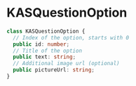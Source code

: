 # <a name="kasquestionoption"></a>KASQuestionOption
```typescript
class KASQuestionOption {
  // Index of the option, starts with 0
  public id: number;
  // Title of the option
  public text: string;
  // Additional image url (optional)
  public pictureUrl: string;
}
```

